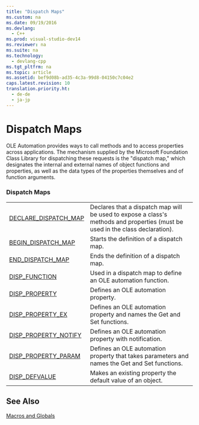 ```yaml
---
title: "Dispatch Maps"
ms.custom: na
ms.date: 09/19/2016
ms.devlang: 
  - C++
ms.prod: visual-studio-dev14
ms.reviewer: na
ms.suite: na
ms.technology: 
  - devlang-cpp
ms.tgt_pltfrm: na
ms.topic: article
ms.assetid: bef9d08b-ad35-4c3a-99d8-04150c7c04e2
caps.latest.revision: 10
translation.priority.ht: 
  - de-de
  - ja-jp
---
```

# Dispatch Maps
OLE Automation provides ways to call methods and to access properties across applications. The mechanism supplied by the Microsoft Foundation Class Library for dispatching these requests is the "dispatch map," which designates the internal and external names of object functions and properties, as well as the data types of the properties themselves and of function arguments.  
  
### Dispatch Maps  
  
|||  
|-|-|  
|[DECLARE_DISPATCH_MAP](../vs140/DECLARE_DISPATCH_MAP.md)|Declares that a dispatch map will be used to expose a class's methods and properties (must be used in the class declaration).|  
|[BEGIN_DISPATCH_MAP](../vs140/BEGIN_DISPATCH_MAP.md)|Starts the definition of a dispatch map.|  
|[END_DISPATCH_MAP](../vs140/END_DISPATCH_MAP.md)|Ends the definition of a dispatch map.|  
|[DISP_FUNCTION](../vs140/DISP_FUNCTION.md)|Used in a dispatch map to define an OLE automation function.|  
|[DISP_PROPERTY](../vs140/DISP_PROPERTY.md)|Defines an OLE automation property.|  
|[DISP_PROPERTY_EX](../vs140/DISP_PROPERTY_EX.md)|Defines an OLE automation property and names the Get and Set functions.|  
|[DISP_PROPERTY_NOTIFY](../vs140/DISP_PROPERTY_NOTIFY.md)|Defines an OLE automation property with notification.|  
|[DISP_PROPERTY_PARAM](../vs140/DISP_PROPERTY_PARAM.md)|Defines an OLE automation property that takes parameters and names the Get and Set functions.|  
|[DISP_DEFVALUE](../vs140/DISP_DEFVALUE.md)|Makes an existing property the default value of an object.|  
  
## See Also  
 [Macros and Globals](../vs140/MFC-Macros-and-Globals.md)